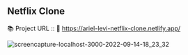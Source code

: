 ## Netflix Clone
📚 Project URL ::
🔗 https://ariel-levi-netflix-clone.netlify.app/

![screencapture-localhost-3000-2022-09-14-18_23_32](https://user-images.githubusercontent.com/38177520/190197079-de3fd6e5-6480-496d-bb9e-22993d248147.png)
